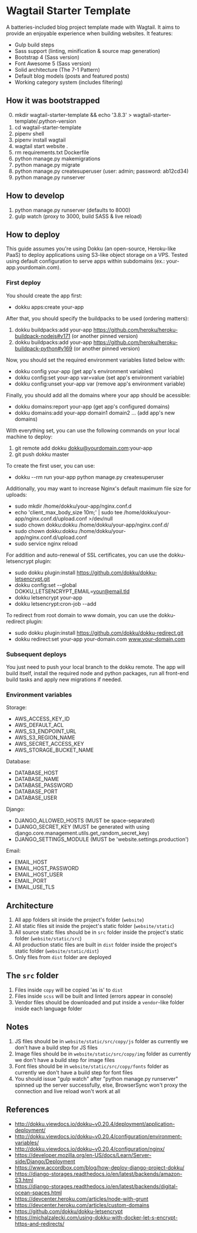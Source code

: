 # Wagtail Starter Template

A batteries-included blog project template made with Wagtail. It aims to provide an enjoyable experience when building websites. It features:

- Gulp build steps
- Sass support (linting, minification & source map generation)
- Bootstrap 4 (Sass version)
- Font Awesome 5 (Sass version)
- Solid architecture (The 7-1 Pattern)
- Default blog models (posts and featured posts)
- Working category system (includes filtering)



## How it was bootstrapped

0. mkdir wagtail-starter-template && echo '3.8.3' > wagtail-starter-template/.python-version
1. cd wagtail-starter-template
2. pipenv shell
3. pipenv install wagtail
4. wagtail start website .
5. rm requirements.txt Dockerfile
6. python manage.py makemigrations
7. python manage.py migrate
8. python manage.py createsuperuser (user: admin; password: ab12cd34)
9. python manage.py runserver


## How to develop

1. python manage.py runserver (defaults to 8000)
2. gulp watch (proxy to 3000, build SASS & live reload)


## How to deploy

This guide assumes you're using Dokku (an open-source, Heroku-like PaaS) to deploy applications using S3-like object storage on a VPS.
Tested using default configuration to serve apps within subdomains (ex.: your-app.yourdomain.com).


### First deploy

You should create the app first:
- dokku apps:create your-app

After that, you should specify the buildpacks to be used (ordering matters):
1. dokku buildpacks:add your-app https://github.com/heroku/heroku-buildpack-nodejs#v171 (or another pinned version)
2. dokku buildpacks:add your-app https://github.com/heroku/heroku-buildpack-python#v169 (or another pinned version)

Now, you should set the required environment variables listed below with:
- dokku config your-app (get app's environment variables)
- dokku config:set your-app var=value (set app's environment variable)
- dokku config:unset your-app var (remove app's environment variable)

Finally, you should add all the domains where your app should be acessible:
- dokku domains:report your-app (get app's configured domains)
- dokku domains:add your-app domain1 domain2 ... (add app's new domains)

With everything set, you can use the following commands on your local machine to deploy:
1. git remote add dokku dokku@yourdomain.com:your-app
2. git push dokku master

To create the first user, you can use:
- dokku --rm run your-app python manage.py createsuperuser

Additionally, you may want to increase Nginx's default maximum file size for uploads:
- sudo mkdir /home/dokku/your-app/nginx.conf.d
- echo 'client_max_body_size 10m;' | sudo tee /home/dokku/your-app/nginx.conf.d/upload.conf >/dev/null
- sudo chown dokku:dokku /home/dokku/your-app/nginx.conf.d/
- sudo chown dokku:dokku /home/dokku/your-app/nginx.conf.d/upload.conf
- sudo service nginx reload

For addition and auto-renewal of SSL certificates, you can use the dokku-letsencrypt plugin:
- sudo dokku plugin:install https://github.com/dokku/dokku-letsencrypt.git
- dokku config:set --global DOKKU_LETSENCRYPT_EMAIL=your@email.tld
- dokku letsencrypt your-app
- dokku letsencrypt:cron-job --add

To redirect from root domain to www domain, you can use the dokku-redirect plugin:
- sudo dokku plugin:install https://github.com/dokku/dokku-redirect.git
- dokku redirect:set your-app your-domain.com www.your-domain.com

### Subsequent deploys

You just need to push your local branch to the dokku remote.
The app will build itself, install the required node and python packages, run all front-end build tasks and apply new migrations if needed.


### Environment variables

Storage:
- AWS_ACCESS_KEY_ID
- AWS_DEFAULT_ACL
- AWS_S3_ENDPOINT_URL
- AWS_S3_REGION_NAME
- AWS_SECRET_ACCESS_KEY
- AWS_STORAGE_BUCKET_NAME

Database:
- DATABASE_HOST
- DATABASE_NAME
- DATABASE_PASSWORD
- DATABASE_PORT
- DATABASE_USER

Django:
- DJANGO_ALLOWED_HOSTS (MUST be space-separated)
- DJANGO_SECRET_KEY (MUST be generated with using django.core.management.utils.get_random_secret_key)
- DJANGO_SETTINGS_MODULE (MUST be 'website.settings.production')

Email:
- EMAIL_HOST
- EMAIL_HOST_PASSWORD
- EMAIL_HOST_USER
- EMAIL_PORT
- EMAIL_USE_TLS


## Architecture

1. All app folders sit inside the project's folder (`website`)
2. All static files sit inside the project's static folder (`website/static`)
3. All source static files should be in `src` folder inside the project's static folder (`website/static/src`)
4. All production static files are built in `dist` folder inside the project's static folder (`website/static/dist`)
5. Only files from `dist` folder are deployed


## The `src` folder

1. Files inside `copy` will be copied 'as is' to `dist`
2. Files inside `scss` will be built and linted (errors appear in console)
3. Vendor files should be downloaded and put inside a `vendor`-like folder inside each language folder


## Notes

1. JS files should be in `website/static/src/copy/js` folder as currently we don't have a build step for JS files
2. Image files should be in `website/static/src/copy/img` folder as currently we don't have a build step for image files
3. Font files should be in `website/static/src/copy/fonts` folder as currently we don't have a build step for font files
4. You should issue "gulp watch" after "python manage.py runserver" spinned up the server successfully, else, BrowserSync won't proxy the connection and live reload won't work at all


## References

- http://dokku.viewdocs.io/dokku~v0.20.4/deployment/application-deployment/
- http://dokku.viewdocs.io/dokku~v0.20.4/configuration/environment-variables/
- http://dokku.viewdocs.io/dokku~v0.20.4/configuration/nginx/
- https://developer.mozilla.org/en-US/docs/Learn/Server-side/Django/Deployment
- https://www.accordbox.com/blog/how-deploy-django-project-dokku/
- https://django-storages.readthedocs.io/en/latest/backends/amazon-S3.html
- https://django-storages.readthedocs.io/en/latest/backends/digital-ocean-spaces.html
- https://devcenter.heroku.com/articles/node-with-grunt
- https://devcenter.heroku.com/articles/custom-domains
- https://github.com/dokku/dokku-letsencrypt
- https://michalzalecki.com/using-dokku-with-docker-let-s-encrypt-https-and-redirects/
